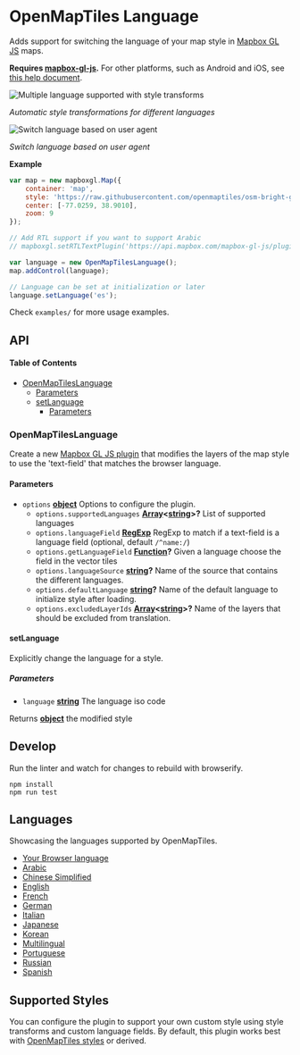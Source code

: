 # OpenMapTiles Language

Adds support for switching the language of your map style in [Mapbox GL JS](https://www.mapbox.com/mapbox-gl-js/) maps.

**Requires [mapbox-gl-js](https://github.com/mapbox/mapbox-gl-js).** For other platforms, such as Android and iOS, see [this help document](https://www.mapbox.com/help/change-language/).

![Multiple language supported with style transforms](https://cloud.githubusercontent.com/assets/1288339/26266912/89b1b6ba-3cb5-11e7-9964-49f51290d627.gif)

_Automatic style transformations for different languages_

![Switch language based on user agent](https://cloud.githubusercontent.com/assets/1288339/26269878/742cdb02-3cc5-11e7-8479-c6ab3f0f8a82.gif)

_Switch language based on user agent_

**Example**

```javascript
var map = new mapboxgl.Map({
    container: 'map',
    style: 'https://raw.githubusercontent.com/openmaptiles/osm-bright-gl-style/gh-pages/style-local.json',
    center: [-77.0259, 38.9010],
    zoom: 9
});

// Add RTL support if you want to support Arabic
// mapboxgl.setRTLTextPlugin('https://api.mapbox.com/mapbox-gl-js/plugins/mapbox-gl-rtl-text/v0.10.1/mapbox-gl-rtl-text.js');

var language = new OpenMapTilesLanguage();
map.addControl(language);

// Language can be set at initialization or later
language.setLanguage('es');
```

Check `examples/` for more usage examples.

## API

<!-- Generated by documentation.js. Update this documentation by updating the source code. -->

#### Table of Contents

-   [OpenMapTilesLanguage](#openmaptileslanguage)
    -   [Parameters](#parameters)
    -   [setLanguage](#setlanguage)
        -   [Parameters](#parameters-1)

### OpenMapTilesLanguage

Create a new [Mapbox GL JS plugin](https://www.mapbox.com/blog/build-mapbox-gl-js-plugins/) that
modifies the layers of the map style to use the 'text-field' that matches the browser language.

#### Parameters

-   `options` **[object](https://developer.mozilla.org/docs/Web/JavaScript/Reference/Global_Objects/Object)** Options to configure the plugin.
    -   `options.supportedLanguages` **[Array](https://developer.mozilla.org/docs/Web/JavaScript/Reference/Global_Objects/Array)&lt;[string](https://developer.mozilla.org/docs/Web/JavaScript/Reference/Global_Objects/String)>?** List of supported languages
    -   `options.languageField` **[RegExp](https://developer.mozilla.org/docs/Web/JavaScript/Reference/Global_Objects/RegExp)** RegExp to match if a text-field is a language field (optional, default `/^name:/`)
    -   `options.getLanguageField` **[Function](https://developer.mozilla.org/docs/Web/JavaScript/Reference/Statements/function)?** Given a language choose the field in the vector tiles
    -   `options.languageSource` **[string](https://developer.mozilla.org/docs/Web/JavaScript/Reference/Global_Objects/String)?** Name of the source that contains the different languages.
    -   `options.defaultLanguage` **[string](https://developer.mozilla.org/docs/Web/JavaScript/Reference/Global_Objects/String)?** Name of the default language to initialize style after loading.
    -   `options.excludedLayerIds` **[Array](https://developer.mozilla.org/docs/Web/JavaScript/Reference/Global_Objects/Array)&lt;[string](https://developer.mozilla.org/docs/Web/JavaScript/Reference/Global_Objects/String)>?** Name of the layers that should be excluded from translation.

#### setLanguage

Explicitly change the language for a style.

##### Parameters

-   `language` **[string](https://developer.mozilla.org/docs/Web/JavaScript/Reference/Global_Objects/String)** The language iso code

Returns **[object](https://developer.mozilla.org/docs/Web/JavaScript/Reference/Global_Objects/Object)** the modified style

## Develop

Run the linter and watch for changes to rebuild with browserify.

    npm install
    npm run test

## Languages

Showcasing the languages supported by OpenMapTiles.

-   [Your Browser language](https://teritorio.github.io/openmaptiles-gl-language/examples/browser.html)
-   [Arabic](https://teritorio.github.io/openmaptiles-gl-language/examples/ar.html)
-   [Chinese Simplified](https://teritorio.github.io/openmaptiles-gl-language/examples/zh.html)
-   [English](https://teritorio.github.io/openmaptiles-gl-language/examples/en.html)
-   [French](https://teritorio.github.io/openmaptiles-gl-language/examples/fr.html)
-   [German](https://teritorio.github.io/openmaptiles-gl-language/examples/de.html)
-   [Italian](https://teritorio.github.io/openmaptiles-gl-language/examples/it.html)
-   [Japanese](https://teritorio.github.io/openmaptiles-gl-language/examples/ja.html)
-   [Korean](https://teritorio.github.io/openmaptiles-gl-language/examples/ko.html)
-   [Multilingual](https://teritorio.github.io/openmaptiles-gl-language/examples/multilingual.html)
-   [Portuguese](https://teritorio.github.io/openmaptiles-gl-language/examples/pt.html)
-   [Russian](https://teritorio.github.io/openmaptiles-gl-language/examples/ru.html)
-   [Spanish](https://teritorio.github.io/openmaptiles-gl-language/examples/es.html)

## Supported Styles

You can configure the plugin to support your own custom style using style transforms and custom language fields.
By default, this plugin works best with [OpenMapTiles styles](https://openmaptiles.org/styles/) or derived.
